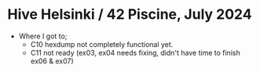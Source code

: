 # Hive Helsinki / 42 Piscine, July 2024
- Where I got to;
  - C10 hexdump not completely functional yet.
  - C11 not ready (ex03, ex04 needs fixing, didn't have time to finish ex06 & ex07)
